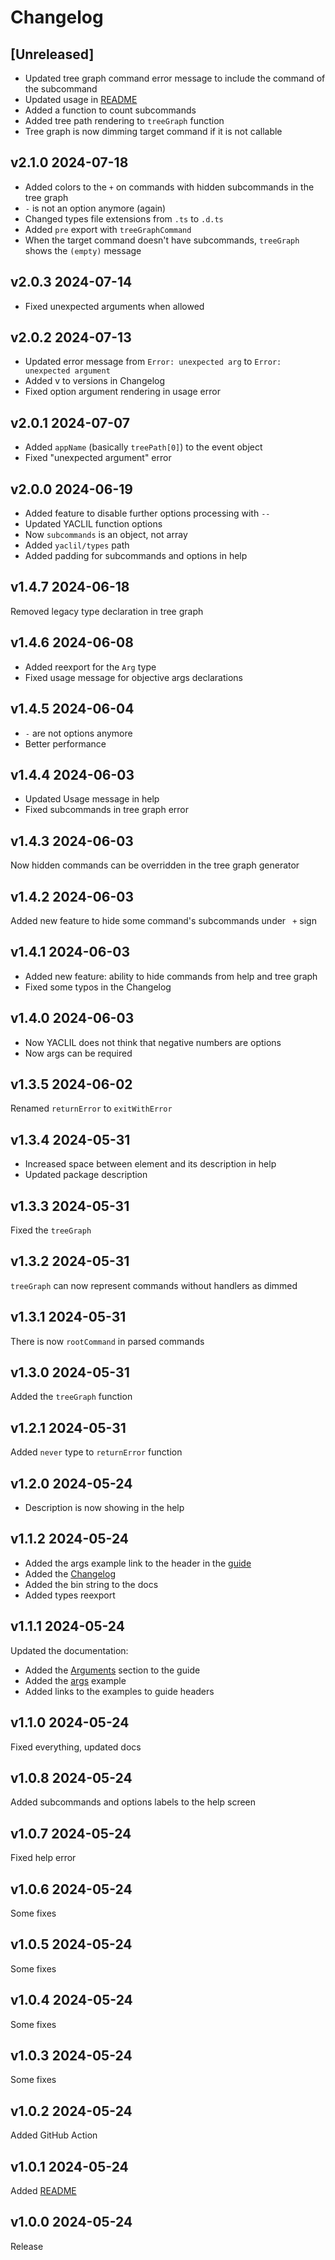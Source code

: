 # Changelog

## [Unreleased]

- Updated tree graph command error message to include the command of the subcommand
- Updated usage in [README](README.md)
- Added a function to count subcommands
- Added tree path rendering to `treeGraph` function
- Tree graph is now dimming target command if it is not callable

## v2.1.0 2024-07-18

- Added colors to the `+` on commands with hidden subcommands in the tree graph
- `-` is not an option anymore (again)
- Changed types file extensions from `.ts` to `.d.ts`
- Added `pre` export with `treeGraphCommand`
- When the target command doesn't have subcommands, `treeGraph` shows the `(empty)` message

## v2.0.3 2024-07-14

- Fixed unexpected arguments when allowed

## v2.0.2 2024-07-13

- Updated error message from `Error: unexpected arg` to `Error: unexpected argument`
- Added v to versions in Changelog
- Fixed option argument rendering in usage error

## v2.0.1 2024-07-07

- Added `appName` (basically `treePath[0]`) to the event object
- Fixed "unexpected argument" error

## v2.0.0 2024-06-19

- Added feature to disable further options processing with `--`
- Updated YACLIL function options
- Now `subcommands` is an object, not array
- Added `yaclil/types` path
- Added padding for subcommands and options in help

## v1.4.7 2024-06-18

Removed legacy type declaration in tree graph

## v1.4.6 2024-06-08

- Added reexport for the `Arg` type
- Fixed usage message for objective args declarations

## v1.4.5 2024-06-04

- `-` are not options anymore
- Better performance

## v1.4.4 2024-06-03

- Updated Usage message in help
- Fixed subcommands in tree graph error

## v1.4.3 2024-06-03

Now hidden commands can be overridden in the tree graph generator

## v1.4.2 2024-06-03

Added new feature to hide some command's subcommands under ` +` sign

## v1.4.1 2024-06-03

- Added new feature: ability to hide commands from help and tree graph
- Fixed some typos in the Changelog

## v1.4.0 2024-06-03

- Now YACLIL does not think that negative numbers are options
- Now args can be required

## v1.3.5 2024-06-02

Renamed `returnError` to `exitWithError`

## v1.3.4 2024-05-31

- Increased space between element and its description in help
- Updated package description

## v1.3.3 2024-05-31

Fixed the `treeGraph`

## v1.3.2 2024-05-31

`treeGraph` can now represent commands without handlers as dimmed

## v1.3.1 2024-05-31

There is now `rootCommand` in parsed commands

## v1.3.0 2024-05-31

Added the `treeGraph` function

## v1.2.1 2024-05-31

Added `never` type to `returnError` function

## v1.2.0 2024-05-24

- Description is now showing in the help

## v1.1.2 2024-05-24

- Added the args example link to the header in the [guide](./docs/guide.md)
- Added the [Changelog](./CHANGELOG.md)
- Added the bin string to the docs
- Added types reexport

## v1.1.1 2024-05-24

Updated the documentation:
- Added the [Arguments](./docs/guide.md#Arguments) section to the guide
- Added the [args](./docs/examples/args.mjs) example
- Added links to the examples to guide headers

## v1.1.0 2024-05-24

Fixed everything, updated docs

## v1.0.8 2024-05-24

Added subcommands and options labels to the help screen

## v1.0.7 2024-05-24

Fixed help error

## v1.0.6 2024-05-24

Some fixes

## v1.0.5 2024-05-24

Some fixes

## v1.0.4 2024-05-24

Some fixes

## v1.0.3 2024-05-24

Some fixes

## v1.0.2 2024-05-24

Added GitHub Action

## v1.0.1 2024-05-24

Added [README](./README.md)

## v1.0.0 2024-05-24

Release
